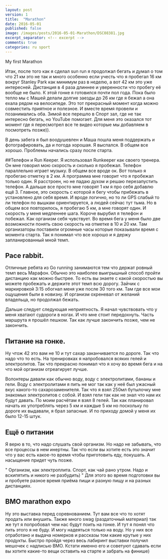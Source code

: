 ```yaml
---
layout: post
version: 1
title:  "Marathon"
date: 2016-05-01
published: false
image: /images/posts/2016-05-01-Marathon/DSC08381.jpg
excerpt_separator: <!-- excerpt -->
comments: true
categories: ru sport
---
```


My first Marathon

Итак, после того как я сделал sun run я продолжал бегать и думал о том что 21 км это не так и много особенно если учесть что я пробегал 16 км вокруг Stanley Park как минимум раз в неделю, а вот 42 км это уже интересней. Дистанция в 4 раза длиннее и уверенности что пробегу её вообще не было. К этой гонке я готовился почти пол года. Пока было тепло мы с Машей делали долгие заезды до 26 км где я бежал а она ехала рядом на велосипеде. Это тот прекрасный момент когда можно совместить приятное и полезное. И вместе время провели и позанимались оба. Зимой все перешло в Спорт зал, где не так интересно бегать, но YouTube помогает. Для меня это оказался тот момент где я пересмотрел все те видео которые мы добавляем в посмотреть позже)).

В день забега я был воодушевлен и Маша пошла меня поддержать и фотографировать, да и погода хорошая. Я выспался. В общем все хорошо. Проблемы начались сразу после старта.

##Телефон и Run Keeper.
Я использовал Runkeeper как своего тренера. Он мне говорил мою скорость и сколько я пробежал. Телефон параллельно играет музыку. В общем все вроде ок. Вот только я пробегаю отметку в 2 км. А программа мне говорит что я пробежал только один. Я расстроен, но не падаю духом и решаю перезапустить телефон. А дальше все просто мне говорят 1 км я про себя добавлю ещё 3. Главное, это скорость с которой я бегу чтобы прибежать в установлено для себя время. И вроде логично, но то ли GPS слабый то ли телефон по вышкам ориентируется, а людей сейчас тут тьма. Но в общем все повторилось, я пробегаю 5 км, а мне говорят один. И скорость у меня медленнее шага. Короче вырубил я телефон и побежал. Как организм себя чувствует.
Во время бега у меня было две возможности понять свою скорость на отметке в 10 и 20 км. Там организаторы поставили огромные часы которые показывали время с момента старта. Так я понимал что все хорошо и я держу запланированный мной темп.

## Pace rabbit.
Отличные ребята из Go running занимаются тем что держат ровный темп весь Марафон. Обычно это наиболее выигрышный способ пройти дистанцию как можно быстрее. То есть вы знаете с какой скоростью вы можете пробежать и держите этот темп всю дорогу. Зайчик с маркировкой 3:15 обогнал меня уже после 30 того км. Там где все мои ощущения были в новизну. И организм охреневал от желаний владельца, но продолжал бежать.

Дальше следует следующая неприятность. Я начал чувствовать что у меня хватают судороги в ногах. И что мне стоит передохнуть. Часть маршрута я прошёл пешком. Так как лучше закончить позже, чем не закончить.


## Питание на гонке.
Ну чтож 42 это вам не 10 и тут сахар заканчивается по дороге. Так что надо что то есть. На тренировках я напробовался всяких гелей и электролитов. Так что прекрасно понимал что я хочу во время бега и на что мой организм отреагирует лучше.

Волонтеры давали как обычно воду, воду с электролитами, бананы и гели. Воду с электролитами я пить не мог так как у неё был ужасный вкус какого-то сахарозаменителя. Так что я взял 250мл бутылочку мне знакомых электролитов с собой. И взял гели так как не знал что нам их будут давать. По моим расчётам я взял 8 гелей. Так как планировал начать их употреблять через 5 км и каждые 5 км но поскольку по дороге их выдавали, я брал запасные. И по приходу домой у меня их было 12-15 штук.


## Ещё о питании
Я верю в то, что надо слушать свой организм. Но надо не забывать, что все процессы в нем инертны. Так что если вы хотите есть это значит что у вас есть какое-то время чтобы приготовить еду, покушать. А насыщение придет чуть позже.

"
Организм, как электроплита. Спорт, как чай рано утром. Надо и вскипятить и никого не разбудить)
"
Для этого во время подготовки вы и пробуете разное время приёма пищи и разную пищу и на разных дистанциях.

## BMO marathon expo
Ну это выставка перед соревнованием. Тут вам все что то хотят продать или внушить. Также много swag (раздаточный материал) так же тут я попробовал чем нас будут поить на гонке. И тут я понял что пить этого я не буду. И могу надеяться только на воду. Но у них все отработано и выдача номерков и рассказы том какие крутые у них продукты. Быстро пройдя через весь лабиринт выставки получил мешочек с надписью BMO. Кстати именно его и советуют сдавать если вы хотите какие-то вещи оставить на старте и забрать на финише)
